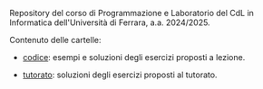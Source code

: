 Repository del corso di Programmazione e Laboratorio del CdL in Informatica dell'Università di Ferrara, a.a. 2024/2025.

Contenuto delle cartelle: 

- [codice](codice): esempi e soluzioni degli esercizi proposti a lezione.

- [tutorato](tutorato): soluzioni degli esercizi proposti al tutorato.
